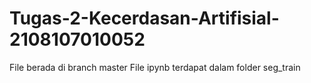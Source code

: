# Tugas-2-Kecerdasan-Artifisial-2108107010052
File berada di branch master
File ipynb terdapat dalam folder seg_train

